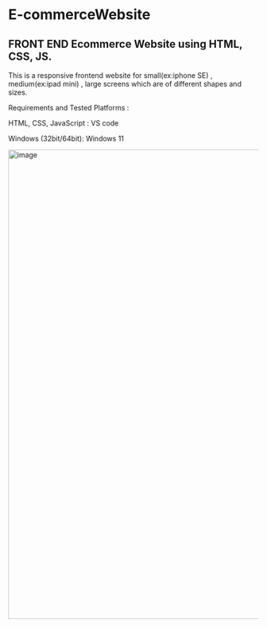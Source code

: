# E-commerceWebsite

## FRONT END Ecommerce Website using HTML, CSS, JS. 

This is a responsive frontend website for small(ex:iphone SE) , medium(ex:ipad mini) , large screens which are of different shapes and sizes.


Requirements and Tested Platforms :

HTML, CSS, JavaScript : VS code

Windows (32bit/64bit): Windows 11

<img width="945" alt="image" src="https://github.com/SailasyaNaramgari/E-commerceWebsite/assets/141159254/33eee04c-2eee-4726-9e10-9d31e23a410d">
